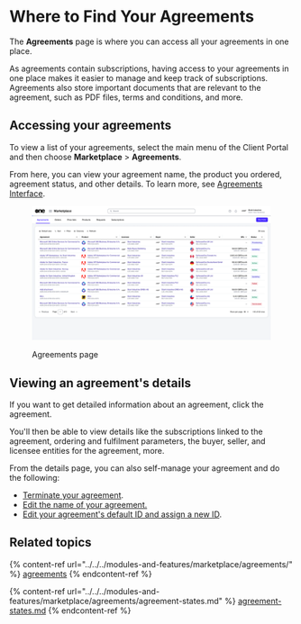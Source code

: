 # Where to Find Your Agreements

The **Agreements** page is where you can access all your agreements in one place.&#x20;

As agreements contain subscriptions, having access to your agreements in one place makes it easier to manage and keep track of subscriptions. Agreements also store important documents that are relevant to the agreement, such as PDF files, terms and conditions, and more.

## Accessing your agreements <a href="#accessing-your-orders" id="accessing-your-orders"></a>

To view a list of your agreements, select the main menu of the Client Portal and then choose **Marketplace** > **Agreements**.

From here, you can view your agreement name, the product you ordered, agreement status, and other details. To learn more, see [Agreements Interface](../../../modules-and-features/marketplace/agreements/#agreements-interface).

<figure><img src="../../../.gitbook/assets/image (886).png" alt=""><figcaption><p>Agreements page</p></figcaption></figure>

## Viewing an agreement's details <a href="#viewing-your-orders-details" id="viewing-your-orders-details"></a>

If you want to get detailed information about an agreement, click the agreement.&#x20;

You'll then be able to view details like the subscriptions linked to the agreement, ordering and fulfilment parameters, the buyer, seller, and licensee entities for the agreement, more.&#x20;

From the details page, you can also self-manage your agreement and do the following:

* [Terminate your agreement](https://docs.platform.softwareone.com/~/changes/mVP8mnWO2wFE1657Z1oX/modules/marketplace/agreements/manage-your-agreements/terminate-agreements).
* [Edit the name of your agreement.](../../../modules-and-features/marketplace/agreements/rename-an-agreement.md)
* [Edit your agreement's default ID and assign a new ID](../../../modules-and-features/marketplace/agreements/edit-agreement-id.md).

## Related topics

{% content-ref url="../../../modules-and-features/marketplace/agreements/" %}
[agreements](../../../modules-and-features/marketplace/agreements/)
{% endcontent-ref %}

{% content-ref url="../../../modules-and-features/marketplace/agreements/agreement-states.md" %}
[agreement-states.md](../../../modules-and-features/marketplace/agreements/agreement-states.md)
{% endcontent-ref %}
